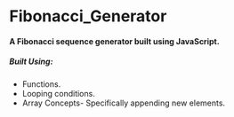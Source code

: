 # Fibonacci_Generator
#### A Fibonacci sequence generator built using JavaScript.
##### Built Using:
* Functions.
* Looping conditions.
* Array Concepts- Specifically appending new elements.
